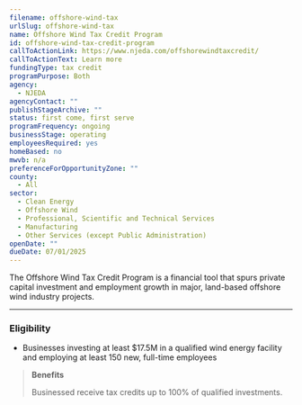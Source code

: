 ```yaml
---
filename: offshore-wind-tax
urlSlug: offshore-wind-tax
name: Offshore Wind Tax Credit Program
id: offshore-wind-tax-credit-program
callToActionLink: https://www.njeda.com/offshorewindtaxcredit/
callToActionText: Learn more
fundingType: tax credit
programPurpose: Both
agency:
  - NJEDA
agencyContact: ""
publishStageArchive: ""
status: first come, first serve
programFrequency: ongoing
businessStage: operating
employeesRequired: yes
homeBased: no
mwvb: n/a
preferenceForOpportunityZone: ""
county:
  - All
sector:
  - Clean Energy
  - Offshore Wind
  - Professional, Scientific and Technical Services
  - Manufacturing
  - Other Services (except Public Administration)
openDate: ""
dueDate: 07/01/2025
---
```

The Offshore Wind Tax Credit Program is a financial tool that spurs private capital investment and employment growth in major, land-based offshore wind industry projects.

- - -

### Eligibility

* Businesses investing at least $17.5M in a qualified wind energy facility and employing at least 150 new, full-time employees

> **Benefits**
>
> Businessed receive tax credits up to 100% of qualified investments.